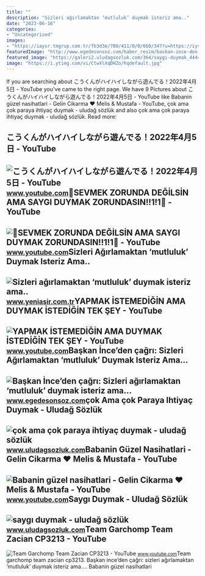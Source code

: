 ```yaml
---
title: ""
description: "Sizleri ağırlamaktan ‘mutluluk’ duymak isteriz ama.."
date: "2023-06-16"
categories:
- "Uncategorized"
images:
- "https://iaysr.tmgrup.com.tr/fb3d3e/780/411/0/0/660/347?u=https://iysr.tmgrup.com.tr/2021/07/22/1626981234066.jpeg"
featuredImage: "http://www.egedesonsoz.com/haber_resim/baskan-ince-den-cagri-sizleri-agirlamaktan-mutluluk-duymak-isteriz-ama--1075458.jpg"
featured_image: "https://galeri2.uludagsozluk.com/364/saygi-duymak_444498.jpg"
image: "https://i.ytimg.com/vi/CtwXlXqDHZo/hqdefault.jpg"
---
```


If you are searching about こうくんがハイハイしながら遊んでる！2022年4月5日 - YouTube you've came to the right page. We have 9 Pictures about こうくんがハイハイしながら遊んでる！2022年4月5日 - YouTube like Babanin güzel nasihatlari - Gelin Cikarma ♥ Melis &amp; Mustafa - YouTube, çok ama çok paraya ihtiyaç duymak - uludağ sözlük and also çok ama çok paraya ihtiyaç duymak - uludağ sözlük. Read more:

こうくんがハイハイしながら遊んでる！2022年4月5日 - YouTube
-------------------------------------

 ![こうくんがハイハイしながら遊んでる！2022年4月5日 - YouTube](https://i.ytimg.com/vi/H2fAEMesIjo/maxresdefault.jpg?sqp=-oaymwEmCIAKENAF8quKqQMa8AEB-AH-CYAC0AWKAgwIABABGGUgXyhTMA8=&rs=AOn4CLCJYSghky0o-ilndxvg6fCYAda1ug) <small>www.youtube.com</small>🤡SEVMEK ZORUNDA DEĞİLSİN AMA SAYGI DUYMAK ZORUNDASIN!!1!1🤡 - YouTube
--------------------------------------------------------------------

 ![🤡SEVMEK ZORUNDA DEĞİLSİN AMA SAYGI DUYMAK ZORUNDASIN!!1!1🤡 - YouTube](https://i.ytimg.com/vi/0L5YN-oY0Fc/maxresdefault.jpg) <small>www.youtube.com</small>Sizleri Ağırlamaktan ‘mutluluk’ Duymak Isteriz Ama..
----------------------------------------------------

 ![Sizleri ağırlamaktan ‘mutluluk’ duymak isteriz ama..](https://iaysr.tmgrup.com.tr/fb3d3e/780/411/0/0/660/347?u=https://iysr.tmgrup.com.tr/2021/07/22/1626981234066.jpeg) <small>www.yeniasir.com.tr</small>YAPMAK İSTEMEDİĞİN AMA DUYMAK İSTEDİĞİN TEK ŞEY - YouTube
---------------------------------------------------------

 ![YAPMAK İSTEMEDİĞİN AMA DUYMAK İSTEDİĞİN TEK ŞEY - YouTube](https://i.ytimg.com/vi/CtwXlXqDHZo/hqdefault.jpg) <small>www.youtube.com</small>Başkan İnce’den çağrı: Sizleri Ağırlamaktan ‘mutluluk’ Duymak Isteriz Ama…
--------------------------------------------------------------------------

 ![Başkan İnce’den çağrı: Sizleri ağırlamaktan ‘mutluluk’ duymak isteriz ama…](http://www.egedesonsoz.com/haber_resim/baskan-ince-den-cagri-sizleri-agirlamaktan-mutluluk-duymak-isteriz-ama--1075458.jpg) <small>www.egedesonsoz.com</small>çok Ama çok Paraya Ihtiyaç Duymak - Uludağ Sözlük
-------------------------------------------------

 ![çok ama çok paraya ihtiyaç duymak - uludağ sözlük](https://galeri14.uludagsozluk.com/865/cok-ama-cok-paraya-ihtiyac-duymak_2245438.png) <small>www.uludagsozluk.com</small>Babanin Güzel Nasihatlari - Gelin Cikarma ♥ Melis &amp; Mustafa - YouTube
-------------------------------------------------------------------------

 ![Babanin güzel nasihatlari - Gelin Cikarma ♥ Melis & Mustafa - YouTube](https://i.ytimg.com/vi/FC8oOFdzpXQ/maxresdefault.jpg) <small>www.youtube.com</small>Saygı Duymak - Uludağ Sözlük
----------------------------

 ![saygı duymak - uludağ sözlük](https://galeri2.uludagsozluk.com/364/saygi-duymak_444498.jpg) <small>www.uludagsozluk.com</small>Team Garchomp Team Zacian CP3213 - YouTube
------------------------------------------

 ![Team Garchomp Team Zacian CP3213 - YouTube](https://i.ytimg.com/vi/HYLCwcE-Dgc/maxres2.jpg?sqp=-oaymwEoCIAKENAF8quKqQMcGADwAQH4AYwCgALgA4oCDAgAEAEYRSBHKGUwDw==&rs=AOn4CLC_ulBvmvqa2cf2uT56Qfk3FCYaDA) <small>www.youtube.com</small>Team garchomp team zacian cp3213. Başkan i̇nce’den çağrı: sizleri ağırlamaktan ‘mutluluk’ duymak isteriz ama…. Babanin güzel nasihatlari
